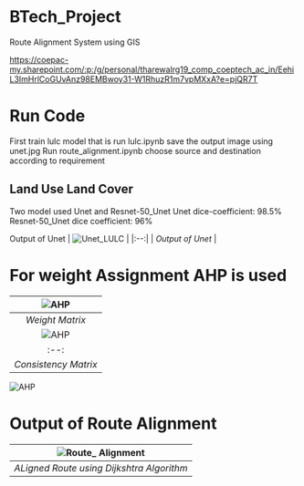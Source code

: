 # BTech_Project
Route Alignment System using GIS


https://coepac-my.sharepoint.com/:p:/g/personal/tharewalrg19_comp_coeptech_ac_in/EehiL3ImHrlCoGUvAnz98EMBwoy31-W1RhuzR1m7vpMXxA?e=pjQR7T

# Run Code
First train lulc model that is run lulc.ipynb
save the output image using unet.jpg
Run route_alignment.ipynb choose source and destination according to requirement


## Land Use Land Cover

Two model used Unet and Resnet-50_Unet
Unet dice-coefficient: 98.5%
Resnet-50_Unet dice coefficient: 96%

Output of Unet
| ![Unet_LULC](https://github.com/avd151/BTech_Project/blob/main/Output/unet1.jpg) |
|:--:| 
| *Output of Unet* |
# For weight Assignment AHP is used
| ![AHP](https://github.com/avd151/BTech_Project/blob/main/Output/Ahp1.png) |
|:--:| 
| *Weight Matrix* |
| ![AHP](https://github.com/avd151/BTech_Project/blob/main/Output/AHP2.png) |
|:--:| 
| *Consistency Matrix* |
![AHP](https://github.com/avd151/BTech_Project/blob/main/Output/criterion_weight.png)


# Output of Route Alignment

| ![Route_ Alignment](https://github.com/avd151/BTech_Project/blob/main/Output/output.png) |
|:--:| 
| *ALigned Route using Dijkshtra Algorithm* |
